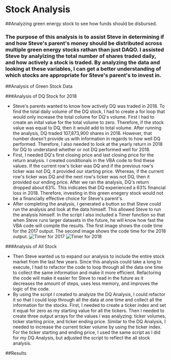 # Stock Analysis
##Analyzing green energy stock to see how funds should be disbursed. 
### The purpose of this analysis is to assist Steve in determining if and how Steve's parent's money should be distributed across multiple green energy stocks rathan than just DAQO. I assisted Steve by analyizing the total number of shares traded daily, and how actively a stock is traded. By analyzing the data and looking at these variables, I can get a better understanding of which stocks are appropriate for Steve's parent's to invest in. 

##Analysis of Green Stock Data

###Analysis of DQ Stock for 2018
- Steve's parents wanted to know how actively DQ was traded in 2018. To find the total daily volume of the DQ stock, I had to create a for loop that would only increase the total colume for DQ's volume. First I had to create an inital value for the total volume to zero. Therefore, if the stock value was equal to DQ, then it would add to total volume. After running the analysis, DQ traded 107,873,900 shares in 2018. However, that number doesn't provide us with information in regards to how well DQ performed. Therefore, I also needed to look at the yearly return in 2018 for DQ to understand whether or not DQ performed well for 2018. 
- First, I needed DQ's first closing price and last closing price for the return analysis. I created conditionals in the VBA code to find these values. If the current row's ticker was DQ and if the previous row's ticker was not DQ, it provided our starting price. Whereas, if the current row's ticker was DQ and the next row's ticker was not DQ, then it provided our ending price. After we ran the analysis, DQ's return dropped about 63%. This indicates that DQ experienced a 63% financial loss in 2018. Therefore, investing in this green enegery stock would not be a financially effective choice for Steve's parent's. 
- After completing the analysis, I generated a button so that Steve could run the analysis and look at the data himself. This allowed Steve to run the analysis himself. In the script I also included a Timer function so that when Steve runs larger datasets in the future, he will know how fast the VBA code will compile the results. The first image shows the code time for the 2017 output. The second image shows the code time for the 2018 output. 
![Timer for 2017](Code_Time_for_2017.png)
![Timer for 2018](Code_Time_for_2018.png)

###Analysis of All Stock 
- Then Steve wanted us to expand our analysis to include the entire stock market from the last few years. Since this analysis could take a long to execute, I had to refactor the code to loop through all the data one time to collect the same information and make it more efficient. Refactoring the code will make it easier for Steve to read in the future as it decreases the amount of steps, uses less memory, and improves the logic of the code. 
- By using the script I created to analyize the DQ Analysis, I could refactor it so that I could loop through all the data at one time and collect all the information for the stocks. First, I needed to create a ticker index and set it equal for zero as my starting value for all the tickers. Then I needed to create three output arrays for the values I was analyzing: ticker volumes, ticker starting price, and ticker ending price. Similar to the DQ Analysis, I needed to increase the current ticker volume by using the ticker index. For the ticker starting and ending price, I used the same script as I did for my DQ Analysis, but adjusted the script to reflect the all stock analysis. 

##Results
